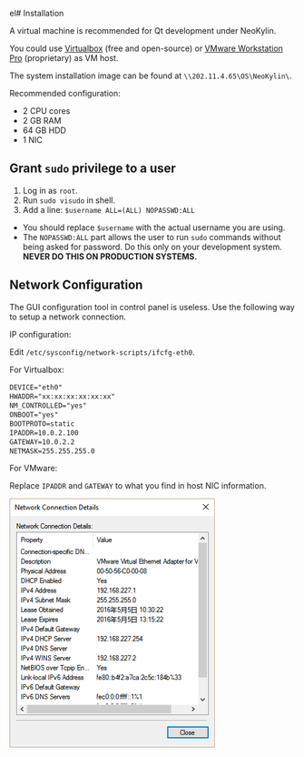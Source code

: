 el# Installation

A virtual machine is recommended for Qt development under NeoKylin.

You could use [Virtualbox](https://www.virtualbox.org/) (free and open-source) or [VMware Workstation Pro](http://www.vmware.com/products/workstation/workstation-evaluation) (proprietary) as VM host.

The system installation image can be found at `\\202.11.4.65\OS\NeoKylin\`.

Recommended configuration:

- 2 CPU cores
- 2 GB RAM
- 64 GB HDD
- 1 NIC

## Grant `sudo` privilege to a user

1. Log in as `root`.
2. Run `sudo visudo` in shell.
3. Add a line: `$username ALL=(ALL) NOPASSWD:ALL`
  - You should replace `$username` with the actual username you are using.
  - The `NOPASSWD:ALL` part allows the user to run `sudo` commands without being asked for password. Do this only on your development system. **NEVER DO THIS ON PRODUCTION SYSTEMS.**

## Network Configuration

The GUI configuration tool in control panel is useless. Use the following way to setup a network connection.

IP configuration:

Edit `/etc/sysconfig/network-scripts/ifcfg-eth0`.

For Virtualbox:

```
DEVICE="eth0"
HWADDR="xx:xx:xx:xx:xx:xx"
NM_CONTROLLED="yes"
ONBOOT="yes"
BOOTPROTO=static
IPADDR=10.0.2.100
GATEWAY=10.0.2.2
NETMASK=255.255.255.0
```

For VMware:

Replace `IPADDR` and `GATEWAY` to what you find in host NIC information.

![](neokylin-network-vmware.PNG)
